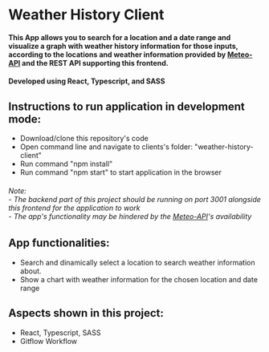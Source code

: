 # Weather History Client

#### This App allows you to search for a location and a date range and visualize a graph with weather history information for those inputs, according to the locations and weather information provided by [Meteo-API](https://open-meteo.com/) and the REST API supporting this frontend.

#### Developed using React, Typescript, and SASS

## Instructions to run application in development mode:
- Download/clone this repository's code
- Open command line and navigate to clients's folder: "weather-history-client"
- Run command "npm install"
- Run command "npm start" to start application in the browser

###### Note: <br /> - The backend part of this project should be running on port 3001 alongside this frontend for the application to work <br /> - The app's functionality may be hindered by the [Meteo-API](https://open-meteo.com/)'s availability

## App functionalities:
- Search and dinamically select a location to search weather information about.
- Show a chart with weather information for the chosen location and date range

## Aspects shown in this project:
- React, Typescript, SASS
- Gitflow Workflow
